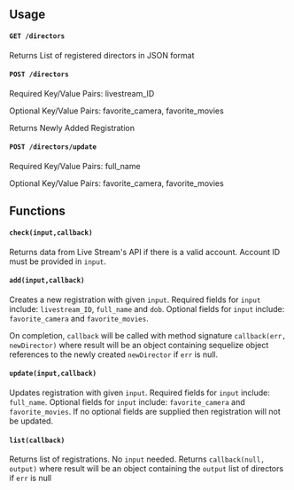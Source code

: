 Usage
---------

#### `GET /directors`
Returns List of registered directors in JSON format

#### `POST /directors`
Required Key/Value Pairs: livestream_ID

Optional Key/Value Pairs: favorite_camera, favorite_movies

Returns Newly Added Registration

#### `POST /directors/update`
Required Key/Value Pairs: full_name

Optional Key/Value Pairs: favorite_camera, favorite_movies

Functions
---------

#### `check(input,callback)`
Returns data from Live Stream's API if there is a valid account. Account ID must be provided in ``input``.

#### `add(input,callback)`
Creates a new registration with given ```input```. Required fields for ```input``` include: ```livestream_ID```, ```full_name``` and ```dob```. Optional fields for ```input``` include: ```favorite_camera``` and ```favorite_movies```.

On completion, ```callback``` will be called with method signature ```callback(err, newDirector)``` where result will be an object containing sequelize object references to the newly created  ```newDirector``` if ```err``` is null.

#### `update(input,callback)`
Updates registration with given ```input```. Required fields for ```input``` include: ```full_name```. Optional fields for ```input``` include: ```favorite_camera``` and ```favorite_movies```. If no optional fields are supplied then registration will not be updated.

#### `list(callback)`
Returns list of registrations. No ```input``` needed. Returns ```callback(null, output)``` where result will be an object containing the ```output``` list of directors if ```err``` is null